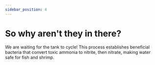 ```yaml
---
sidebar_position: 4
---
```


# So why aren't they in there?

We are waiting for the tank to cycle! This process establishes beneficial bacteria that convert toxic ammonia to nitrite, then nitrate, making water safe for fish and shrimp.

